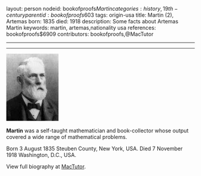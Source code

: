 layout: person
nodeid: bookofproofs$Martin
categories: history,19th-century
parentid: bookofproofs$603
tags: origin-usa
title: Martin (2), Artemas
born: 1835
died: 1918
description: Some facts about Artemas Martin
keywords: martin, artemas,nationality usa
references: bookofproofs$6909
contributors: bookofproofs,@MacTutor

---


---

![Martin.jpg](https://github.com/bookofproofs/bookofproofs.github.io/blob/main/_sources/_assets/images/portraits/Martin.jpg?raw=true)

**Martin** was a self-taught mathematician and book-collector whose output covered a wide range of mathematical problems.

Born 3 August 1835 Steuben County, New York, USA. Died 7 November 1918 Washington, D.C., USA.


View full biography at [MacTutor](https://mathshistory.st-andrews.ac.uk/Biographies/Martin/).